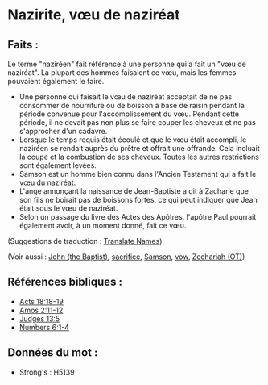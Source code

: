 # Nazirite, vœu de naziréat

## Faits :

Le terme "naziréen" fait référence à une personne qui a fait un "vœu de naziréat". La plupart des hommes faisaient ce vœu, mais les femmes pouvaient également le faire.

* Une personne qui faisait le vœu de naziréat acceptait de ne pas consommer de nourriture ou de boisson à base de raisin pendant la période convenue pour l'accomplissement du vœu. Pendant cette période, il ne devait pas non plus se faire couper les cheveux et ne pas s'approcher d'un cadavre.
* Lorsque le temps requis était écoulé et que le vœu était accompli, le naziréen se rendait auprès du prêtre et offrait une offrande. Cela incluait la coupe et la combustion de ses cheveux. Toutes les autres restrictions sont également levées.
* Samson est un homme bien connu dans l'Ancien Testament qui a fait le vœu du naziréat.
* L'ange annonçant la naissance de Jean-Baptiste a dit à Zacharie que son fils ne boirait pas de boissons fortes, ce qui peut indiquer que Jean était sous le vœu de naziréat.
* Selon un passage du livre des Actes des Apôtres, l'apôtre Paul pourrait également avoir, à un moment donné, fait ce vœu.

(Suggestions de traduction : [Translate Names](rc://en/ta/man/translate/translate-names))

(Voir aussi : [John (the Baptist)](../names/johnthebaptist.md), [sacrifice](../other/sacrifice.md), [Samson](../names/samson.md), [vow](../kt/vow.md), [Zechariah (OT)](../names/zechariahot.md))

## Références bibliques :

* [Acts 18:18-19](rc://en/tn/help/act/18/18)
* [Amos 2:11-12](rc://en/tn/help/amo/02/11)
* [Judges 13:5](rc://en/tn/help/jdg/13/05)
* [Numbers 6:1-4](rc://en/tn/help/num/06/01)

## Données du mot :

* Strong's : H5139
